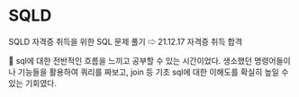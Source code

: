 # SQLD
SQLD 자격증 취득을 위한 SQL 문제 풀기 ⇨ 21.12.17 자격증 취득 합격

📝 sql에 대한 전반적인 흐름을 느끼고 공부할 수 있는 시간이었다.
생소했던 명령어들이나 기능들을 활용하여 쿼리를 짜보고,
join 등 기초 sql에 대한 이해도를 확실히 높일 수 있는 기회였다.

